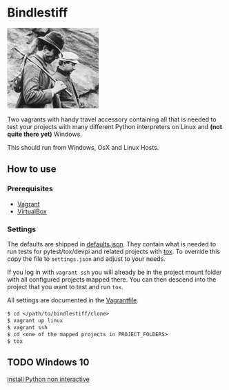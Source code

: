 # Bindlestiff

![bindlestiff](docs/vagrant-with-bindlestiff.jpg)

Two vagrants with handy travel accessory containing all that is needed to test your projects with many different Python interpreters on Linux and **(not quite there yet)** Windows.

This should run from Windows, OsX and Linux Hosts.

## How to use

### Prerequisites

* [Vagrant](https://www.vagrantup.com/)
* [VirtualBox](https://www.virtualbox.org/)

### Settings

The defaults are shipped in [defaults.json](defaults.json). They contain what is needed to run tests for pytest/tox/devpi and related projects with [tox](https://tox.readthedocs.io/en/latest/). To override this copy the file to `settings.json` and adjust to your needs.

If you log in with `vagrant ssh` you will already be in the project mount folder with all configured projects mapped there. You can then descend into the project that you want to test and run `tox`.

All settings are documented in the [Vagrantfile](Vagrantfile).

    $ cd </path/to/bindlestiff/clone>
    $ vagrant up linux
    $ vagrant ssh
    $ cd <one of the mapped projects in PROJECT_FOLDERS>
    $ tox

## TODO Windows 10

[install Python non interactive](http://stackoverflow.com/questions/6441353/non-interactive-installation-of-an-additional-python-environment-on-a-computer-w)
